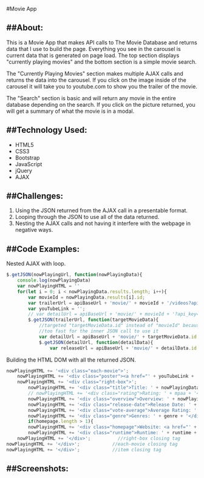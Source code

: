 #Movie App

##About:
---
This is a Movie App that makes API calls to The Movie Database and returns data that I use to build the page. Everything you see in the carousel is current data that is generated on page load. The top section displays "currently playing movies" and the bottom section is a simple movie search.

The "Currently Playing Movies" section makes multiple AJAX calls and returns the data into the carousel. If you click on the image inside of the carousel it will take you to youtube.com to show you the trailer of the movie.

The "Search" section is basic and will return any movie in the entire database depending on the search. If you click on the picture returned, you will get a summary of what the movie is in a modal.

##Technology Used:
---
- HTML5
- CSS3
- Bootstrap
- JavaScript
- jQuery
- AJAX

##Challenges:
---
1. Using the JSON returned from the AJAX call in a presentable format.
2. Looping through the JSON to use all of the data returned.
3. Nesting the AJAX calls and not having it interfere with the webpage in negative ways.

##Code Examples:
---
Nested AJAX with loop.

```javascript
$.getJSON(nowPlayingUrl, function(nowPlayingData){
    console.log(nowPlayingData)
    var nowPlayingHTML = ''
    for(let i = 0; i < nowPlayingData.results.length; i++){
        var movieId = nowPlayingData.results[i].id;
        var trailerUrl = apiBaseUrl + 'movie/' + movieId + '/videos?api_key=' + apiKey;
        var youTubeLink = '';
        // var detailUrl = apiBaseUrl + 'movie/' + movieId + '?api_key=' + apiKey;
        $.getJSON(trailerUrl, function(targetMovieData){
        	//targeted "targetMovieData.id" instead of "movieId" because of the Asynchronous nature of JS looping through movieId
        	//too fast for the inner JSON call to use it
        	var detailUrl = apiBaseUrl + 'movie/' + targetMovieData.id + '?api_key=' + apiKey;
        	$.getJSON(detailUrl, function(detailData){
        		var releaseUrl = apiBaseUrl + 'movie/' + detailData.id + '/release_dates?api_key=' + apiKey
```

Building the HTML DOM with all the returned JSON.

```javascript
nowPlayingHTML += '<div class="each-movie">';
    nowPlayingHTML += '<div class="poster"><a href="' + youTubeLink + '"target="_blank"><img src="' + poster + '"></a></div>';
    nowPlayingHTML += '<div class="right-box">';
        nowPlayingHTML += '<div class="title">Title: ' + nowPlayingData.results[i].title + '</div>';
        // nowPlayingHTML += '<div class="rating">Rating: ' + mpaa + '</div>';
        nowPlayingHTML += '<div class="overview">Overview: ' + nowPlayingData.results[i].overview + '</div>';
        nowPlayingHTML += '<div class="release-date">Release Date: ' + nowPlayingData.results[i].release_date + '</div>';
        nowPlayingHTML += '<div class="vote-average">Average Rating: ' + nowPlayingData.results[i].vote_average + '</div>';
        nowPlayingHTML += '<div class="genre">Genres: ' + genre + '</div>';
        if(homepage.length > 1){
        nowPlayingHTML += '<div class="homepage">Website: <a href="' + homepage + '"target="_blank">' + homepage + '</a></div>';}
        nowPlayingHTML += '<div class="runtime">Runtime: ' + runtime + ' Minutes</div>';
    nowPlayingHTML += '</div>';          //right-box closing tag
nowPlayingHTML += '</div>';            //each-movie closing tag    
nowPlayingHTML += '</div>';            //item closing tag
```

##Screenshots:
---


